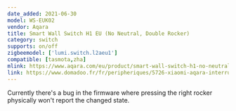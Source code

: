 ```yaml
---
date_added: 2021-06-30
model: WS-EUK02
vendor: Aqara
title: Smart Wall Switch H1 EU (No Neutral, Double Rocker)
category: switch
supports: on/off
zigbeemodel: ['lumi.switch.l2aeu1']
compatible: [tasmota,zha]
mlink: https://www.aqara.com/eu/product/smart-wall-switch-h1-no-neutral
link: https://www.domadoo.fr/fr/peripheriques/5726-xiaomi-aqara-interrupteur-mural-intelligent-h1-zigbee-30-sans-neutre-6970504214774.html
---
```

Currently there's a bug in the firmware where pressing the right rocker physically won't report the changed state.